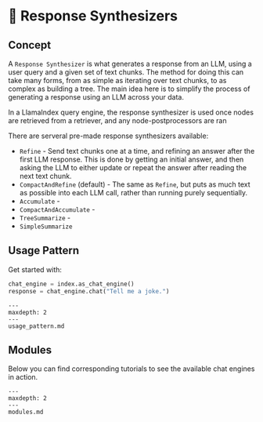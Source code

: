 # 📨 Response Synthesizers

## Concept
A `Response Synthesizer` is what generates a response from an LLM, using a user query and a given set of text chunks. The method for doing this can take many forms, from as simple as iterating over text chunks, to as complex as building a tree. The main idea here is to simplify the process of generating a response using an LLM across your data.

In a LlamaIndex query engine, the response synthesizer is used once nodes are retrieved from a retriever, and any node-postprocessors are ran

There are serveral pre-made response synthesizers available:

- `Refine` - Send text chunks one at a time, and refining an answer after the first LLM response. This is done by getting an initial answer, and then asking the LLM to either update or repeat the answer after reading the next text chunk.
- `CompactAndRefine` (default) - The same as `Refine`, but puts as much text as possible into each LLM call, rather than running purely sequentially. 
- `Accumulate` - 
- `CompactAndAccumulate` -
- `TreeSummarize` - 
- `SimpleSummarize`

## Usage Pattern
Get started with:
```python
chat_engine = index.as_chat_engine()
response = chat_engine.chat("Tell me a joke.")
```

```{toctree}
---
maxdepth: 2
---
usage_pattern.md
```


## Modules
Below you can find corresponding tutorials to see the available chat engines in action. 

```{toctree}
---
maxdepth: 2
---
modules.md
```